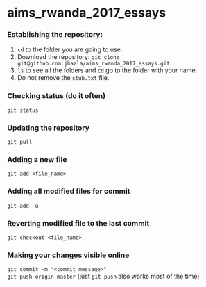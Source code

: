 # aims_rwanda_2017_essays


### Establishing the repository:
1) `cd` to the folder you are going to use.
2) Download the repository:
`git clone git@github.com:jhazla/aims_rwanda_2017_essays.git`
3) `ls` to see all the folders and `cd` go to the folder with your name.
4) Do not remove the `stub.txt` file.

### Checking status (do it often)
`git status`

### Updating the repository
`git pull`

### Adding a new file
`git add <file_name>`

### Adding all modified files for commit
`git add -u`

### Reverting modified file to the last commit
`git checkout <file_name>`

### Making your changes visible online
`git commit -m "<commit message>"`<br>
`git push origin master` (just `git push` also works most of the time)
